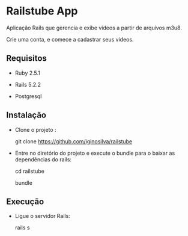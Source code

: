 # Railstube App

Aplicação Rails que gerencia e exibe vídeos a partir de arquivos m3u8.

Crie uma conta, e comece a cadastrar seus videos.

## Requisitos

- Ruby 2.5.1

- Rails 5.2.2

- Postgresql

## Instalação

- Clone o projeto :

  git clone https://github.com/iginosilva/railstube

- Entre no diretório do projeto e execute o bundle para o baixar as dependências do rails:

  cd railstube

  bundle

## Execução

- Ligue o servidor Rails:

   rails s

